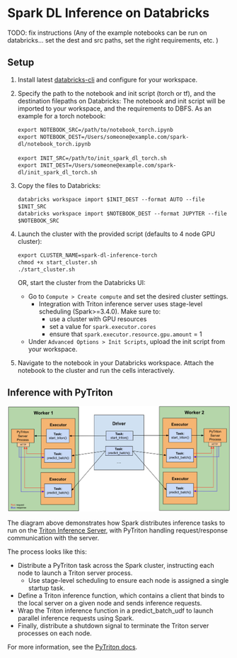 # Spark DL Inference on Databricks

TODO: fix instructions (Any of the example notebooks can be run on databricks... set the dest and src paths, set the right requirements, etc. )

## Setup

1. Install latest [databricks-cli](https://docs.databricks.com/en/dev-tools/cli/tutorial.html) and configure for your workspace.

2. Specify the path to the notebook and init script (torch or tf), and the destination filepaths on Databricks:
    The notebook and init script will be imported to your workspace, and the requirements to DBFS. As an example for a torch notebook:
    ```shell
    export NOTEBOOK_SRC=/path/to/notebook_torch.ipynb
    export NOTEBOOK_DEST=/Users/someone@example.com/spark-dl/notebook_torch.ipynb

    export INIT_SRC=/path/to/init_spark_dl_torch.sh
    export INIT_DEST=/Users/someone@example.com/spark-dl/init_spark_dl_torch.sh
    ```

3. Copy the files to Databricks:
    ```shell
    databricks workspace import $INIT_DEST --format AUTO --file $INIT_SRC
    databricks workspace import $NOTEBOOK_DEST --format JUPYTER --file $NOTEBOOK_SRC
    ```

4. Launch the cluster with the provided script (defaults to 4 node GPU cluster):
    ```shell
    export CLUSTER_NAME=spark-dl-inference-torch
    chmod +x start_cluster.sh
    ./start_cluster.sh
    ```

    OR, start the cluster from the Databricks UI:  

    - Go to `Compute > Create compute` and set the desired cluster settings.
        - Integration with Triton inference server uses stage-level scheduling (Spark>=3.4.0). Make sure to:
            - use a cluster with GPU resources
            - set a value for `spark.executor.cores`
            - ensure that `spark.executor.resource.gpu.amount` = 1
    - Under `Advanced Options > Init Scripts`, upload the init script from your workspace.

5. Navigate to the notebook in your Databricks workspace. Attach the notebook to the cluster and run the cells interactively.  

## Inference with PyTriton 

<img src="../images/spark-pytriton.png" alt="drawing" width="1000"/>

The diagram above demonstrates how Spark distributes inference tasks to run on the [Triton Inference Server](https://developer.nvidia.com/nvidia-triton-inference-server), with PyTriton handling request/response communication with the server.  

The process looks like this:
- Distribute a PyTriton task across the Spark cluster, instructing each node to launch a Triton server process.
    - Use stage-level scheduling to ensure each node is assigned a single startup task.
- Define a Triton inference function, which contains a client that binds to the local server on a given node and sends inference requests.
- Wrap the Triton inference function in a predict_batch_udf to launch parallel inference requests using Spark.
- Finally, distribute a shutdown signal to terminate the Triton server processes on each node.

For more information, see the [PyTriton docs](https://triton-inference-server.github.io/pytriton/latest/high_level_design/).